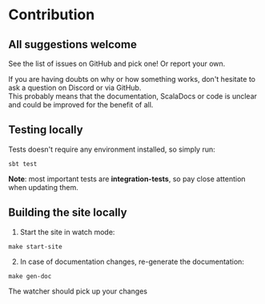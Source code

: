 # Contribution

<head>
  <meta charset="UTF-8" />
  <meta name="description" content="ZIO Temporal contribution guide" />
  <meta name="keywords" content="ZIO Temporal contribution" />
</head>

## All suggestions welcome

See the list of issues on GitHub and pick one! Or report your own.

If you are having doubts on why or how something works, don't hesitate to ask a question on Discord or via GitHub.  
This probably means that the documentation, ScalaDocs or code is unclear and could be improved for the benefit of all.  

## Testing locally
Tests doesn't require any environment installed, so simply run:
```shell
sbt test
```

**Note**: most important tests are **integration-tests**, so pay close attention when updating them.

## Building the site locally
1. Start the site in watch mode:
```shell
make start-site
```
2. In case of documentation changes, re-generate the documentation:
```shell
make gen-doc
```
The watcher should pick up your changes